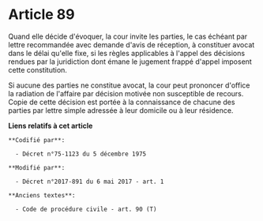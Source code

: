 # Article 89

Quand elle décide d'évoquer, la cour invite les parties, le cas échéant par lettre recommandée avec demande d'avis de
réception, à constituer avocat dans le délai qu'elle fixe, si les règles applicables à l'appel des décisions rendues par la
juridiction dont émane le jugement frappé d'appel imposent cette constitution.

Si aucune des parties ne constitue avocat, la cour peut prononcer d'office la radiation de l'affaire par décision motivée non
susceptible de recours. Copie de cette décision est portée à la connaissance de chacune des parties par lettre simple
adressée à leur domicile ou à leur résidence.

**Liens relatifs à cet article**

	**Codifié par**:

	  - Décret n°75-1123 du 5 décembre 1975

	**Modifié par**:

	  - Décret n°2017-891 du 6 mai 2017 - art. 1

	**Anciens textes**:

	  - Code de procédure civile - art. 90 (T)
